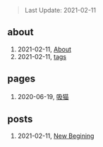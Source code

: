 > Last Update: 2021-02-11

## about
1. 2021-02-11, [About](about/me.md)
1. 2021-02-11, [tags](about/tags.md)
## pages
1. 2020-06-19, [吸猫](pages/吸猫.md)
## posts
1. 2021-02-11, [New Begining](posts/bookmarks.md)